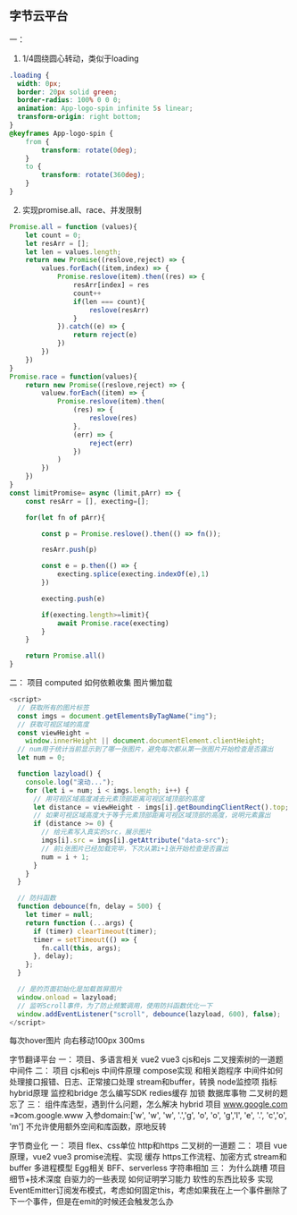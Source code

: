 ## 字节云平台
一：
1. 1/4圆绕圆心转动，类似于loading

```css
.loading {
  width: 0px;
  border: 20px solid green;
  border-radius: 100% 0 0 0;
  animation: App-logo-spin infinite 5s linear;
  transform-origin: right bottom;
}
@keyframes App-logo-spin {
    from {
        transform: rotate(0deg);
    }
    to {
        transform: rotate(360deg);
    }
}
```
2. 实现promise.all、race、并发限制

```javascript
Promise.all = function (values){
    let count = 0;
    let resArr = [];
    let len = values.length;
    return new Promise((reslove,reject) => {
        values.forEach((item,index) => {
            Promise.reslove(item).then((res) => {
                resArr[index] = res
                count++
                if(len === count){
                    reslove(resArr)
                }
            }).catch((e) => {
                return reject(e)
            })
        })
    })
}
Promise.race = function(values){
    return new Promise((reslove,reject) => {
        valuew.forEach((item) => {
            Promise.reslove(item).then(
                (res) => {
                    reslove(res)
                },
                (err) => {
                    reject(err)
                })
            )
        })
    })
}
const limitPromise= async (limit,pArr) => {
    const resArr = [], execting=[];

    for(let fn of pArr){

        const p = Promise.reslove().then(() => fn());

        resArr.push(p)

        const e = p.then(() => {
            execting.splice(execting.indexOf(e),1)
        })

        execting.push(e)

        if(execting.length>=limit){
            await Promise.race(execting)
        }
    }

    return Promise.all()
}
```
二：
项目
computed 如何依赖收集
图片懒加载
```javascript
<script>
  // 获取所有的图片标签
  const imgs = document.getElementsByTagName("img");
  // 获取可视区域的高度
  const viewHeight =
    window.innerHeight || document.documentElement.clientHeight;
  // num用于统计当前显示到了哪一张图片，避免每次都从第一张图片开始检查是否露出
  let num = 0;

  function lazyload() {
    console.log("滚动...");
    for (let i = num; i < imgs.length; i++) {
      // 用可视区域高度减去元素顶部距离可视区域顶部的高度
      let distance = viewHeight - imgs[i].getBoundingClientRect().top;
      // 如果可视区域高度大于等于元素顶部距离可视区域顶部的高度，说明元素露出
      if (distance >= 0) {
        // 给元素写入真实的src，展示图片
        imgs[i].src = imgs[i].getAttribute("data-src");
        // 前i张图片已经加载完毕，下次从第i+1张开始检查是否露出
        num = i + 1;
      }
    }
  }

  // 防抖函数
  function debounce(fn, delay = 500) {
    let timer = null;
    return function (...args) {
      if (timer) clearTimeout(timer);
      timer = setTimeout(() => {
        fn.call(this, args);
      }, delay);
    };
  }

  // 是的页面初始化是加载首屏图片
  window.onload = lazyload;
  // 监听Scroll事件，为了防止频繁调用，使用防抖函数优化一下
  window.addEventListener("scroll", debounce(lazyload, 600), false);
</script>
```
每次hover图片 向右移动100px 300ms

字节翻译平台
一：
项目、多语言相关
vue2 vue3
cjs和ejs
二叉搜索树的一道题
中间件
二：
项目
cjs和ejs
中间件原理 compose实现 和相关跑程序
中间件如何处理接口报错、日志、正常接口处理
stream和buffer，转换
node监控项 指标
hybrid原理
监控和bridge
怎么编写SDK
redies缓存 加锁
数据库事物
二叉树的题忘了
三：
组件库选型，遇到什么问题，怎么解决
hybrid
项目
 www.google.com =》com.google.www
 入参domain:['w', 'w', 'w', '.','g', 'o', 'o', 'g','l', 'e', '.', 'c','o', 'm']
 不允许使用额外空间和库函数，原地反转

字节商业化
一：
项目
flex、css单位
http和https
二叉树的一道题
二：
项目
vue原理，vue2 vue3
promise流程、实现
缓存
https工作流程、加密方式
stream和buffer
多进程模型
Egg相关
BFF、serverless
字符串相加
三：
为什么跳槽
项目细节+技术深度
自驱力的一些表现
如何证明学习能力
软性的东西比较多
实现EventEmitter订阅发布模式，考虑如何固定this，考虑如果我在上一个事件删除了下一个事件，但是在emit的时候还会触发怎么办